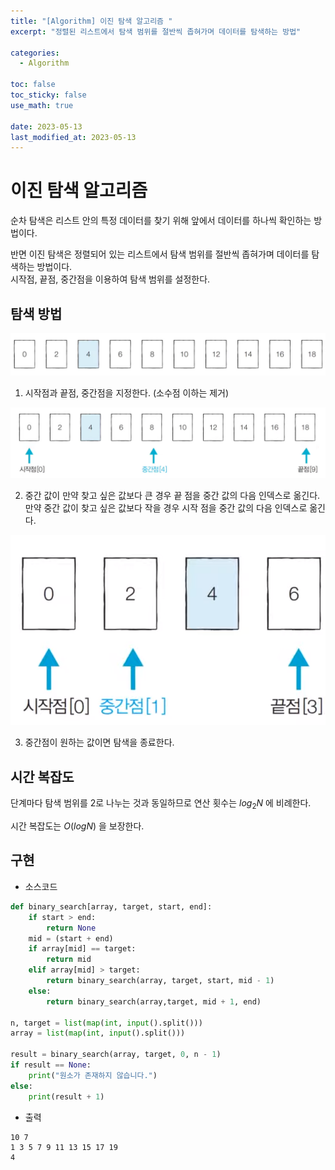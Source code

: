 ```yaml
---
title: "[Algorithm] 이진 탐색 알고리즘 "
excerpt: "정렬된 리스트에서 탐색 범위를 절반씩 좁혀가며 데이터를 탐색하는 방법"

categories:
  - Algorithm

toc: false
toc_sticky: false
use_math: true
 
date: 2023-05-13
last_modified_at: 2023-05-13
---
```


# 이진 탐색 알고리즘

순차 탐색은 리스트 안의 특정 데이터를 찾기 위해 앞에서 데이터를 하나씩 확인하는 방법이다.  

반면 이진 탐색은 정렬되어 있는 리스트에서 탐색 범위를 절반씩 좁혀가며 데이터를 탐색하는 방법이다.  
시작점, 끝점, 중간점을 이용하여 탐색 범위를 설정한다.  

## 탐색 방법

![이진 탐색](/assets/images/23051301/array.png)

1. 시작점과 끝점, 중간점을 지정한다. (소수점 이하는 제거)

![시작점, 끝점 지정](/assets/images/23051301/point.png)

2. 중간 값이 만약 찾고 싶은 값보다 큰 경우 끝 점을 중간 값의 다음 인덱스로 옮긴다. 만약 중간 값이 찾고 싶은 값보다 작을 경우 시작 점을 중간 값의 다음 인덱스로 옮긴다.  

![다음 시작점, 끝점 지정](/assets/images/23051301/next-search.png)

3. 중간점이 원하는 값이면 탐색을 종료한다.  

## 시간 복잡도

단계마다 탐색 범위를 2로 나누는 것과 동일하므로 연산 횟수는 $log_2N$ 에 비례한다.  

시간 복잡도는 $O(logN)$ 을 보장한다.  

## 구현

- 소스코드  

```python
def binary_search[array, target, start, end]:
    if start > end:
        return None
    mid = (start + end)
    if array[mid] == target:
        return mid
    elif array[mid] > target:
        return binary_search(array, target, start, mid - 1)
    else:
        return binary_search(array,target, mid + 1, end)

n, target = list(map(int, input().split()))
array = list(map(int, input().split()))

result = binary_search(array, target, 0, n - 1)
if result == None:
    print("원소가 존재하지 않습니다.")
else:
    print(result + 1)
```

- 출력  

```
10 7
1 3 5 7 9 11 13 15 17 19
4
```


